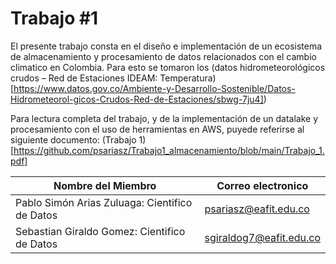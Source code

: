 # Trabajo #1
El presente trabajo consta en el diseño e implementación de un ecosistema de almacenamiento y procesamiento de datos relacionados con el cambio climatico en Colombia.
Para esto se tomaron los (datos hidrometeorológicos crudos – Red de Estaciones IDEAM: Temperatura)[https://www.datos.gov.co/Ambiente-y-Desarrollo-Sostenible/Datos-Hidrometeorol-gicos-Crudos-Red-de-Estaciones/sbwg-7ju4])

Para lectura completa del trabajo, y de la implementación de un datalake y procesamiento con el uso de herramientas en AWS, puyede referirse al siguiente documento: (Trabajo 1)[https://github.com/psariasz/Trabajo1_almacenamiento/blob/main/Trabajo_1.pdf]

| Nombre del Miembro | Correo electronico | 
|-------------|-------------|
|  Pablo Simón Arias Zuluaga: Cientifico de Datos | psariasz@eafit.edu.co|
|  Sebastian Giraldo Gomez: Cientifico de Datos | sgiraldog7@eafit.edu.co|
